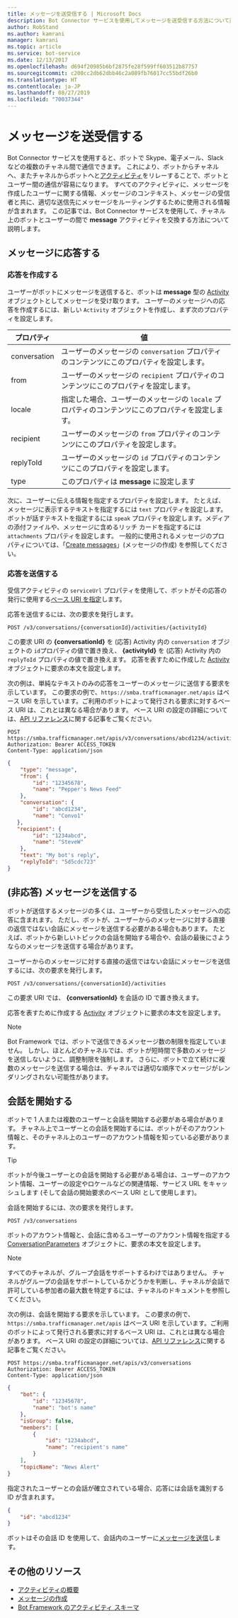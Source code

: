 ```yaml
---
title: メッセージを送受信する | Microsoft Docs
description: Bot Connector サービスを使用してメッセージを送受信する方法について説明します。
author: RobStand
ms.author: kamrani
manager: kamrani
ms.topic: article
ms.service: bot-service
ms.date: 12/13/2017
ms.openlocfilehash: d694f20985b6bf2875fe28f599ff603512b87757
ms.sourcegitcommit: c200cc2db62dbb46c2a089fb76017cc55bdf26b0
ms.translationtype: HT
ms.contentlocale: ja-JP
ms.lasthandoff: 08/27/2019
ms.locfileid: "70037344"
---
```

# <a name="send-and-receive-messages"></a>メッセージを送受信する

Bot Connector サービスを使用すると、ボットで Skype、電子メール、Slack などの複数のチャネル間で通信できます。 これにより、ボットからチャネルへ、またチャネルからボットへと[アクティビティ](bot-framework-rest-connector-activities.md)をリレーすることで、ボットとユーザー間の通信が容易になります。 すべてのアクティビティに、メッセージを作成したユーザーに関する情報、メッセージのコンテキスト、メッセージの受信者と共に、適切な送信先にメッセージをルーティングするために使用される情報が含まれます。 この記事では、Bot Connector サービスを使用して、チャネル上のボットとユーザーの間で **message** アクティビティを交換する方法について説明します。 

## <a id="create-reply"></a> メッセージに応答する

### <a name="create-a-reply"></a>応答を作成する 

ユーザーがボットにメッセージを送信すると、ボットは **message** 型の [Activity][] オブジェクトとしてメッセージを受け取ります。 ユーザーのメッセージへの応答を作成するには、新しい `Activity` オブジェクトを作成し、まず次のプロパティを設定します。

| プロパティ | 値 |
|----|----|
| conversation | ユーザーのメッセージの `conversation` プロパティのコンテンツにこのプロパティを設定します。 |
| from | ユーザーのメッセージの `recipient` プロパティのコンテンツにこのプロパティを設定します。 |
| locale | 指定した場合、ユーザーのメッセージの `locale` プロパティのコンテンツにこのプロパティを設定します。 |
| recipient | ユーザーのメッセージの `from` プロパティのコンテンツにこのプロパティを設定します。 |
| replyToId | ユーザーのメッセージの `id` プロパティのコンテンツにこのプロパティを設定します。 |
| type | このプロパティは **message** に設定します |

次に、ユーザーに伝える情報を指定するプロパティを設定します。 たとえば、メッセージに表示するテキストを指定するには `text` プロパティを設定します。ボットが話すテキストを指定するには `speak` プロパティを設定します。メディアの添付ファイルや、メッセージに含めるリッチ カードを指定するには `attachments` プロパティを設定します。 一般的に使用されるメッセージのプロパティについては、「[Create messages](bot-framework-rest-connector-create-messages.md)」(メッセージの作成) を参照してください。

### <a name="send-the-reply"></a>応答を送信する

受信アクティビティの `serviceUrl` プロパティを使用して、ボットがその応答の発行に使用する[ベース URI を指定](bot-framework-rest-connector-api-reference.md#base-uri)します。 

応答を送信するには、次の要求を発行します。 

```http
POST /v3/conversations/{conversationId}/activities/{activityId}
```

この要求 URI の **{conversationId}** を (応答) Activity 内の `conversation` オブジェクトの `id`プロパティの値で置き換え、 **{activityId}** を (応答) Activity 内の `replyToId` プロパティの値で置き換えます。 応答を表すために作成した [Activity][] オブジェクトに要求の本文を設定します。

次の例は、単純なテキストのみの応答をユーザーのメッセージに送信する要求を示しています。 この要求の例で、`https://smba.trafficmanager.net/apis` はベース URI を示しています。ご利用のボットによって発行される要求に対するベース URI は、これとは異なる場合があります。 ベース URI の設定の詳細については、[API リファレンス](bot-framework-rest-connector-api-reference.md#base-uri)に関する記事をご覧ください。

```http
POST https://smba.trafficmanager.net/apis/v3/conversations/abcd1234/activities/5d5cdc723 
Authorization: Bearer ACCESS_TOKEN 
Content-Type: application/json 
```

```json
{
    "type": "message",
    "from": {
        "id": "12345678",
        "name": "Pepper's News Feed"
    },
    "conversation": {
        "id": "abcd1234",
        "name": "Convo1"
   },
   "recipient": {
        "id": "1234abcd",
        "name": "SteveW"
    },
    "text": "My bot's reply",
    "replyToId": "5d5cdc723"
}
```

## <a id="send-message"></a> (非応答) メッセージを送信する

ボットが送信するメッセージの多くは、ユーザーから受信したメッセージへの応答に含まれます。 ただし、ボットが、ユーザーからのメッセージに対する直接の返信ではない会話にメッセージを送信する必要がある場合もあります。 たとえば、ボットから新しいトピックの会話を開始する場合や、会話の最後にさようならのメッセージを送信する場合があります。 

ユーザーからのメッセージに対する直接の返信ではない会話にメッセージを送信するには、次の要求を発行します。 

```http
POST /v3/conversations/{conversationId}/activities
```

この要求 URI では、 **{conversationId}** を会話の ID で置き換えます。 
    
応答を表すために作成する [Activity][] オブジェクトに要求の本文を設定します。

> [!NOTE]
> Bot Framework では、ボットで送信できるメッセージ数の制限を指定していません。 しかし、ほとんどのチャネルでは、ボットが短時間で多数のメッセージを送信しないように、調整制限を強制します。 さらに、ボットで立て続けに複数のメッセージを送信する場合は、チャネルでは適切な順序でメッセージがレンダリングされない可能性があります。

## <a name="start-a-conversation"></a>会話を開始する

ボットで 1 人または複数のユーザーと会話を開始する必要がある場合があります。 チャネル上でユーザーとの会話を開始するには、ボットがそのアカウント情報と、そのチャネル上のユーザーのアカウント情報を知っている必要があります。 

> [!TIP]
> ボットが今後ユーザーとの会話を開始する必要がある場合は、ユーザーのアカウント情報、ユーザーの設定やロケールなどの関連情報、サービス URL をキャッシュします (そして会話の開始要求のベース URI として使用します)。 

会話を開始するには、次の要求を発行します。 

```http
POST /v3/conversations
```

ボットのアカウント情報と、会話に含めるユーザーのアカウント情報を指定する [ConversationParameters][] オブジェクトに、要求の本文を設定します。

> [!NOTE]
> すべてのチャネルが、グループ会話をサポートするわけではありません。 チャネルがグループの会話をサポートしているかどうかを判断し、チャネルが会話で許可している参加者の最大数を特定するには、チャネルのドキュメントを参照してください。

次の例は、会話を開始する要求を示しています。 この要求の例で、`https://smba.trafficmanager.net/apis` はベース URI を示しています。ご利用のボットによって発行される要求に対するベース URI は、これとは異なる場合があります。 ベース URI の設定の詳細については、[API リファレンス](bot-framework-rest-connector-api-reference.md#base-uri)に関する記事をご覧ください。

```http
POST https://smba.trafficmanager.net/apis/v3/conversations 
Authorization: Bearer ACCESS_TOKEN
Content-Type: application/json
```

```json
{
    "bot": {
        "id": "12345678",
        "name": "bot's name"
    },
    "isGroup": false,
    "members": [
        {
            "id": "1234abcd",
            "name": "recipient's name"
        }
    ],
    "topicName": "News Alert"
}
```

指定されたユーザーとの会話が確立されている場合、応答には会話を識別する ID が含まれます。 

```json
{
    "id": "abcd1234"
}
```

ボットはその会話 ID を使用して、会話内のユーザーに[メッセージを送信](#send-message)します。

## <a name="additional-resources"></a>その他のリソース

- [アクティビティの概要](bot-framework-rest-connector-activities.md)
- [メッセージの作成](bot-framework-rest-connector-create-messages.md)
- [Bot Framework のアクティビティ スキーマ](https://aka.ms/botSpecs-activitySchema)

[Activity]: bot-framework-rest-connector-api-reference.md#activity-object
[ConversationParameters]: bot-framework-rest-connector-api-reference.md#conversationparameters-object
